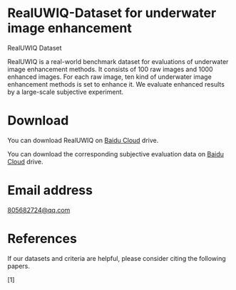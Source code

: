 # RealUWIQ-Dataset for underwater image enhancement
RealUWIQ Dataset

RealUWIQ is a real-world benchmark dataset for evaluations of underwater image enhancement methods. It consists of 100 raw images and 1000 enhanced images. For each raw image, ten kind of underwater image enhancement methods is set to enhance it. We evaluate enhanced results by a large-scale subjective experiment.

# Download
You can download RealUWIQ on [Baidu Cloud](https://pan.baidu.com/s/1McpOd7HtJqtdcJ_QtRBnVg) drive. 

You can download the corresponding subjective evaluation data on [Baidu Cloud](https://pan.baidu.com/s/1Um2hsCYGNPCQBoXJjyznpw) drive. 

# Email address
805682724@qq.com

# References
If our datasets and criteria are helpful, please consider citing the following papers.

[1]
